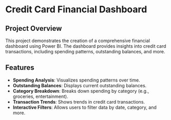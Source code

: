 # Credit Card Financial Dashboard

## Project Overview

This project demonstrates the creation of a comprehensive financial dashboard using Power BI. The dashboard provides insights into credit card transactions, including spending patterns, outstanding balances, and more.

## Features

- **Spending Analysis**: Visualizes spending patterns over time.
- **Outstanding Balances**: Displays current outstanding balances.
- **Category Breakdown**: Breaks down spending by category (e.g., groceries, entertainment).
- **Transaction Trends**: Shows trends in credit card transactions.
- **Interactive Filters**: Allows users to filter data by date, category, and more.


